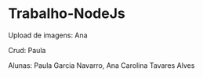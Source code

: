 # Trabalho-NodeJs

Upload de imagens: Ana 

Crud: Paula

Alunas: Paula Garcia Navarro, Ana Carolina Tavares Alves
